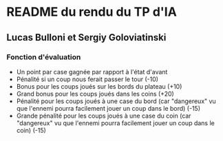# README du rendu du TP d'IA
## Lucas Bulloni et Sergiy Goloviatinski

### Fonction d'évaluation
- Un point par case gagnée par rapport à l'état d'avant
- Pénalité si un coup nous ferait passer le tour (-10)
- Bonus pour les coups joués sur les bords du plateau (+10)
- Grand bonus pour les coups joués dans les coins (+20)
- Pénalité pour les coups joués à une case du bord (car "dangereux" vu que l'ennemi pourra facilement jouer un coup dans le bord) (-15)
- Grande pénalité pour les coups joués à une case du coin  (car "dangereux" vu que l'ennemi pourra facilement jouer un coup dans le coin) (-15)
